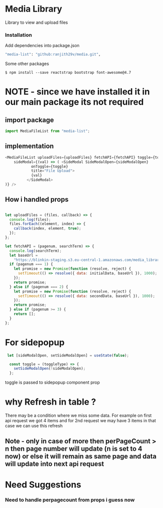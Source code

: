 # Media Library
Library to view and upload files
 ### Installation

Add dependencies into package.json

```sh
"media-list": "github:ranjith29v/media.git",
```

Some other packages

```javascipt
$ npm install --save reactstrap bootstrap font-awesome@4.7
```
# NOTE - since we have installed it in our main package its not required

## import package

```javascript
import MediaFileList from "media-list";
```

## implementation

```javascript
<MediaFileList uploadFiles={uploadFiles} fetchAPI={fetchAPI} toggle={toggle}
    sideModal={(val) => ( <SideModal SideModalOpen={sideModalOpen}
            onToggle={toggle}
            title="File Upload">
            {val}
          </SideModal>
)} />
```
## How i handled props

```javascript

let uploadFiles = (files, callback) => {
  console.log(files);
  files.forEach((element, index) => {
    callback(index, element, true);
  });
};

let fetchAPI = (pagenum, searchTerm) => {
  console.log(searchTerm);
  let baseUrl =
    "https://blinkin-staging.s3.eu-central-1.amazonaws.com/media_library/1/7/";
  if (pagenum === 1) {
    let promise = new Promise(function (resolve, reject) {
      setTimeout(() => resolve({ data: initialData, baseUrl }), 1000);
    });
    return promise;
  } else if (pagenum === 2) {
    let promise = new Promise(function (resolve, reject) {
      setTimeout(() => resolve({ data: secondData, baseUrl }), 1000);
    });
    return promise;
  } else if (pagenum >= 3) {
    return [];
  }
};

```

# For sidepopup

```javascript
 let [sideModalOpen, setSideModalOpen] = useState(false);

  const toggle = (toggleType) => {
    setSideModalOpen(!sideModalOpen);
  };
```
toggle is passed to sidepopup component prop

# why Refresh in table ?

There may be a condition where we miss some data. For example on first api request we got 4 items and for 2nd request we may have 3 items in that case we can use this refresh

## Note - only in case of more then perPageCount > n then page number will update (n is set to 4 now) or else it will remain as same page and data will update into next api request

# Need Suggestions 
### Need to handle perpagecount from props i guess now
